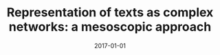 ---
title: "Representation of texts as complex networks: a mesoscopic approach"
collection: publications
permalink: /publication/2017-de2017representation
authors: "H. F. de Arruda, F. N. Silva, V. Q. Marinho, D. R. Amancio, L. da F. Costa"
date: 2017-01-01
venue: '<i>Journal of Complex Networks<\i>, p. cnx023'
bibtex: "de2017representation.bib"
paperurl: 'https://arxiv.org/abs/1606.09636'
doi: 10.1093/comnet/cnx023
---